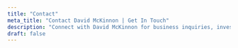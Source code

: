 ```yaml
---
title: "Contact"
meta_title: "Contact David McKinnon | Get In Touch"
description: "Connect with David McKinnon for business inquiries, investment opportunities, or entrepreneurial collaboration. Ready to start a conversation."
draft: false
---
```

